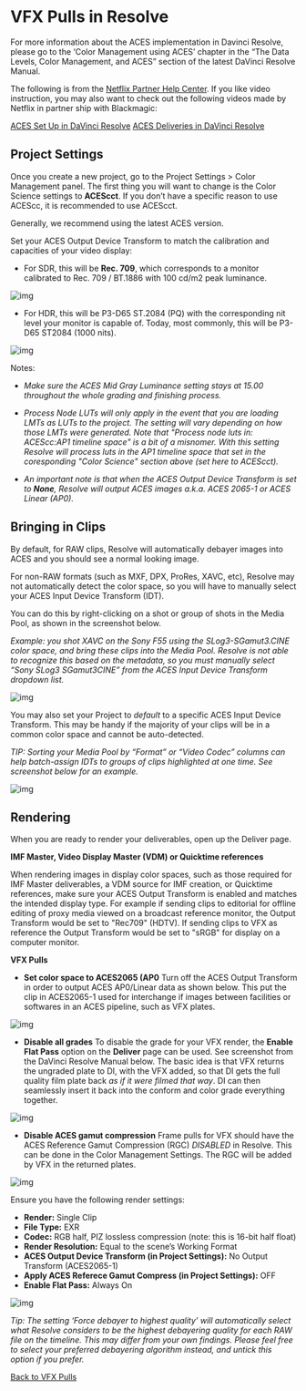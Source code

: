 # VFX Pulls in Resolve

For more information about the ACES implementation in Davinci Resolve, please go to the ‘Color Management using ACES’ chapter in the “The Data Levels, Color Management, and ACES” section of the latest DaVinci Resolve Manual.

The following is from the [Netflix Partner Help Center](https://partnerhelp.netflixstudios.com/hc/en-us/articles/360002088888-Color-Managed-Workflow-in-Resolve-ACES-). If you like video instruction, you may also want to check out the following videos made by Netflix in partner ship with Blackmagic:

[ACES Set Up in DaVinci Resolve](https://www.youtube.com/watch?v=u9Rvm5xiuhk&list=PLsJrJgQkAdTnNB5sbmkRLZaZkcd63W8Nb&index=4)
[ACES Deliveries in DaVinci Resolve](https://www.youtube.com/watch?v=2-H3jgXXTiQ&list=PLsJrJgQkAdTnNB5sbmkRLZaZkcd63W8Nb&index=5)

## Project Settings

Once you create a new project, go to the Project Settings > Color Management panel. The first thing you will want to change is the Color Science settings to **ACEScct**. If you don’t have a specific reason to use ACEScc, it is recommended to use ACEScct. 

Generally, we recommend using the latest ACES version.

Set your ACES Output Device Transform to match the calibration and capacities of your video display:

 - For SDR, this will be **Rec. 709**, which corresponds to a monitor calibrated to Rec. 709 / BT.1886 with 100 cd/m2 peak luminance.
    
![img](img/Netflix1.jpg)

 - For HDR, this will be P3-D65 ST.2084 (PQ) with the corresponding nit level your monitor is capable of. Today, most commonly, this will be P3-D65 ST2084 (1000 nits). 

![img](img/Netflix2.jpg)

Notes: 

 - *Make sure the ACES Mid Gray Luminance setting stays at 15.00 throughout the whole grading and finishing process.*

 - *Process Node LUTs will only apply in the event that you are loading LMTs as LUTs to the project. The setting will vary depending on how those LMTs were generated. Note that "Process node luts in: ACEScc:AP1 timeline space" is a bit of a misnomer. With this setting Resolve will process luts in the AP1 timeline space that set in the coresponding "Color Science" section above (set here to ACEScct).*

 - *An important note is that when the ACES Output Device Transform is set to **None**, Resolve will output ACES images a.k.a. ACES 2065-1 or ACES Linear (AP0).*

## Bringing in Clips

By default, for RAW clips, Resolve will automatically debayer images into ACES and you should see a normal looking image. 

For non-RAW formats (such as MXF, DPX, ProRes, XAVC, etc), Resolve may not automatically detect the color space, so you will have to manually select your ACES Input Device Transform (IDT).

You can do this by right-clicking on a shot or group of shots in the Media Pool, as shown in the screenshot below. 

*Example: you shot XAVC on the Sony F55 using the SLog3-SGamut3.CINE color space, and bring these clips into the Media Pool. Resolve is not able to recognize this based on the metadata, so you must manually select “Sony SLog3 SGamut3CINE” from the ACES Input Device Transform dropdown list.*

![img](img/Netflix3.jpg)

You may also set your Project to *default* to a specific ACES Input Device Transform. This may be handy if the majority of your clips will be in a common color space and cannot be auto-detected. 

*TIP: Sorting your Media Pool by “Format” or “Video Codec” columns can help batch-assign IDTs to groups of clips highlighted at one time. See screenshot below for an example.*

![img](img/Netflix4.jpg)

## Rendering

When you are ready to render your deliverables, open up the Deliver page.
 
**IMF Master, Video Display Master (VDM) or Quicktime references**

When rendering images in display color spaces, such as those required for IMF Master deliverables, a VDM source for IMF creation, or Quicktime references, make sure your ACES Output Transform is enabled and matches the intended display type. For example if sending clips to editorial for offline editing of proxy media viewed on a broadcast reference monitor, the Output Transform would be set to "Rec709" (HDTV). If sending clips to VFX as reference the Output Transform would be set to "sRGB" for display on a computer monitor.
 
**VFX Pulls**

 - **Set color space to ACES2065 (AP0** Turn off the ACES Output Transform in order to output ACES AP0/Linear data as shown below. This put the clip in ACES2065-1 used for interchange if images between facilities or softwares in an ACES pipeline, such as VFX plates.

![img](img/Netflix5.jpg)

 - **Disable all grades** To disable the grade for your VFX render, the **Enable Flat Pass** option on the **Deliver** page can be used. See screenshot from the DaVinci Resolve Manual below. The basic idea is that VFX returns the ungraded plate to DI, with the VFX added, so that DI gets the full quality film plate back *as if it were filmed that way*. DI can then seamlessly insert it back into the conform and color grade everything together. 

![img](img/Netflix6.jpg)

 - **Disable ACES gamut compression** Frame pulls for VFX should have the ACES Reference Gamut Compression (RGC) *DISABLED* in Resolve. This can be done in the Color Management Settings. The RGC will be added by VFX in the returned plates.

![img](img/Netflix8.jpg)

Ensure you have the following render settings:

 - **Render:** 	Single Clip
 - **File Type:** 	EXR
 - **Codec:** 	RGB half, PIZ lossless compression (note: this is 16-bit half float)
 - **Render Resolution:** 	Equal to the scene’s Working Format
 - **ACES Output Device Transform (in Project Settings):** 	No Output Transform (ACES2065-1)
 - **Apply ACES Referece Gamut Compress (in Project Settings):** OFF
 - **Enable Flat Pass:** 	Always On

![img](img/Netflix7.jpg)

*Tip: The setting ‘Force debayer to highest quality’  will automatically select what Resolve considers to be the highest debayering quality for each RAW file on the timeline. This may differ from your own findings. Please feel free to select your preferred debayering algorithm instead, and untick this option if you prefer.*




[Back to VFX Pulls](VFXpulls.md)

